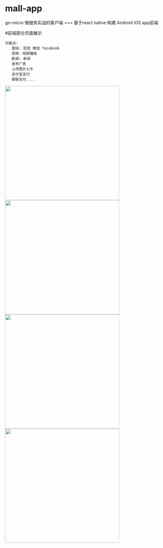 # mall-app
go-micro 微服务实战的客户端 === 基于react native 构建 Android iOS app前端

#前端部分页面展示
```
功能点:
   登陆: 短信 微信 facebook 
   视频：视频播放
   新闻: 新闻
   发布广告
   上传图片七牛
   支付宝支付
   银联支付....
```

<img src="https://image.showm.xin//test/01.png" width="375px">
<img src="https://image.showm.xin//test/02.png" width="375px">
<img src="https://image.showm.xin//test/03.png" width="375px">
<img src="https://image.showm.xin//test/04.png" width="375px">
